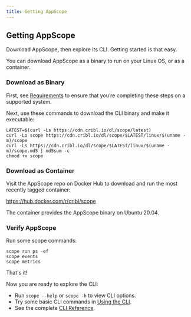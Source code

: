 ```yaml
---
title: Getting AppScope
---
```


## Getting AppScope

Download AppScope, then explore its CLI. Getting started is that easy.

You can download AppScope as a binary to run on your Linux OS, or as a container.

### Download as Binary

First, see [Requirements](/docs/requirements) to ensure that you’re completing these steps on a supported system. 

Next, use these commands to download the CLI binary and make it executable:

```
LATEST=$(curl -Ls https://cdn.cribl.io/dl/scope/latest)
curl -Lo scope https://cdn.cribl.io/dl/scope/$LATEST/linux/$(uname -m)/scope
curl -Ls https://cdn.cribl.io/dl/scope/$LATEST/linux/$(uname -m)/scope.md5 | md5sum -c 
chmod +x scope
```

### Download as Container

Visit the AppScope repo on Docker Hub to download and run the most recently tagged container:

https://hub.docker.com/r/cribl/scope

The container provides the AppScope binary on Ubuntu 20.04.


### Verify AppScope

Run some scope commands:

```
scope run ps -ef
scope events
scope metrics
```

That's it!

Now you are ready to explore the CLI:

- Run `scope --help` or `scope -h` to view CLI options.
- Try some basic CLI commands in [Using the CLI](/docs/cli-using).
- See the complete [CLI Reference](/docs/cli-reference).
